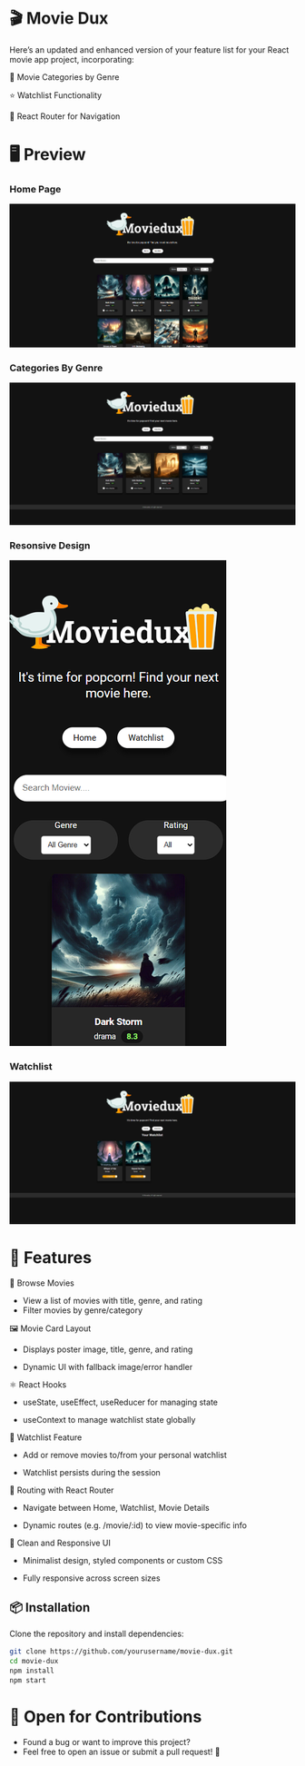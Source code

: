 # 🎬 Movie Dux

Here’s an updated and enhanced version of your feature list for your React movie app project, incorporating:

📂 Movie Categories by Genre

⭐ Watchlist Functionality

🔀 React Router for Navigation

# 🖥️ Preview

### Home Page

![Home Page](Home-Page.png)

### Categories By Genre

![alt text](<Cat By Genre.png>)

### Resonsive Design

![alt text](<Responsive Page.png>)

### Watchlist

![alt text](Watchlist.png)

# 🚀 Features

📖 Browse Movies

- View a list of movies with title, genre, and rating
- Filter movies by genre/category

🖼️ Movie Card Layout

- Displays poster image, title, genre, and rating

- Dynamic UI with fallback image/error handler

⚛️ React Hooks

- useState, useEffect, useReducer for managing state

- useContext to manage watchlist state globally

💾 Watchlist Feature

- Add or remove movies to/from your personal watchlist

- Watchlist persists during the session

🔀 Routing with React Router

- Navigate between Home, Watchlist, Movie Details

- Dynamic routes (e.g. /movie/:id) to view movie-specific info

🎨 Clean and Responsive UI

- Minimalist design, styled components or custom CSS

- Fully responsive across screen sizes

## 📦 Installation

Clone the repository and install dependencies:

```bash
git clone https://github.com/yourusername/movie-dux.git
cd movie-dux
npm install
npm start
```

# 🤝 Open for Contributions

- Found a bug or want to improve this project?
- Feel free to open an issue or submit a pull request! 🙌
